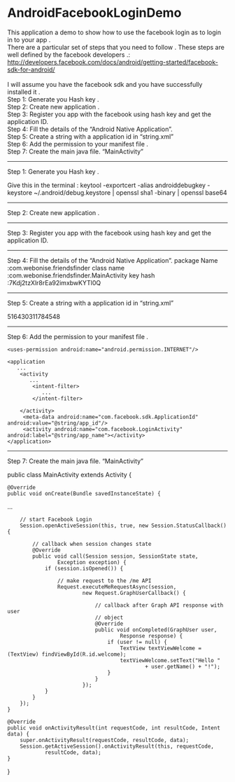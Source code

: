 AndroidFacebookLoginDemo
========================
This application a demo to show how to use the facebook login as to login in to your app .
<br/>There are a particular set of steps that you need to follow . These steps are well defined by the facebook developers .:
<br/>http://developers.facebook.com/docs/android/getting-started/facebook-sdk-for-android/
<br/>
<br/>I will assume you have the facebook sdk and you have successfully installed it .
<br/>Step 1: Generate you Hash key .
<br/>Step 2: Create new application .
<br/>Step 3: Register you app with the facebook using hash key and get the application ID.
<br/>Step 4: Fill the details of the “Android Native Application”.
<br/>Step 5: Create a string with a application id in “string.xml”
<br/>Step 6: Add the permission to your manifest file .
<br/>Step 7: Create the main java file. “MainActivity”
____________________________________________________________________________________________________________________________________________________________

Step 1: Generate you Hash key .

Give this in the terminal : 
keytool -exportcert -alias androiddebugkey -keystore ~/.android/debug.keystore | openssl sha1 -binary | openssl base64

____________________________________________________________________________________________________________________________________________________________
Step 2: Create new application .

____________________________________________________________________________________________________________________________________________________________
Step 3: Register you app with the facebook using hash key and get the application ID.

____________________________________________________________________________________________________________________________________________________________
Step 4: Fill the details of the “Android Native Application”.
	package Name	:com.webonise.friendsfinder 
	class name 		:com.webonise.friendsfinder.MainActivity
	key hash 		:7Kdj2tzXlr8rEa92imxbwKYTl0Q

____________________________________________________________________________________________________________________________________________________________
Step 5: Create a string with a application id in “string.xml”
 	
<string name="app_id">516430311784548</string>

____________________________________________________________________________________________________________________________________________________________	
Step 6: Add the permission to your manifest file .

    <uses-permission android:name="android.permission.INTERNET"/>

    <application
       ...
        <activity
           ...
            <intent-filter>
               ...
            </intent-filter>
           
        </activity>
         <meta-data android:name="com.facebook.sdk.ApplicationId" android:value="@string/app_id"/>
         <activity android:name="com.facebook.LoginActivity" android:label="@string/app_name"></activity>
    </application>

</manifest>

____________________________________________________________________________________________________________________________________________________________
Step 7: Create the main java file. “MainActivity”

public class MainActivity extends Activity {

	@Override
	public void onCreate(Bundle savedInstanceState) {
...

		// start Facebook Login
		Session.openActiveSession(this, true, new Session.StatusCallback() {

			// callback when session changes state
			@Override
			public void call(Session session, SessionState state,
					Exception exception) {
				if (session.isOpened()) {

					// make request to the /me API
					Request.executeMeRequestAsync(session,
							new Request.GraphUserCallback() {

								// callback after Graph API response with user
								// object
								@Override
								public void onCompleted(GraphUser user,
										Response response) {
									if (user != null) {
										TextView textViewWelcome = (TextView) findViewById(R.id.welcome);
										textViewWelcome.setText("Hello "
												+ user.getName() + "!");
									}
								}
							});
				}
			}
		});
	}

	@Override
	public void onActivityResult(int requestCode, int resultCode, Intent data) {
		super.onActivityResult(requestCode, resultCode, data);
		Session.getActiveSession().onActivityResult(this, requestCode,
				resultCode, data);
	}

}


